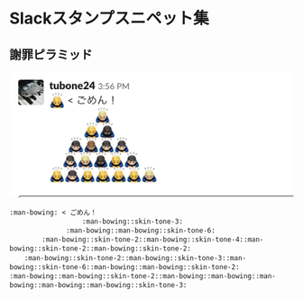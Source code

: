 # Slackスタンプスニペット集

## 謝罪ピラミッド

![preview](https://raw.githubusercontent.com/tubone24/markdown-memo/master/src/loose/man-bowing-pyramid.png)

```
:man-bowing: < ごめん！
                  :man-bowing::skin-tone-3:
              :man-bowing::man-bowing::skin-tone-6:
        :man-bowing::skin-tone-2::man-bowing::skin-tone-4::man-bowing::skin-tone-2::man-bowing::skin-tone-2:
  　:man-bowing::skin-tone-2::man-bowing::skin-tone-3::man-bowing::skin-tone-6::man-bowing::man-bowing::skin-tone-2:
:man-bowing::man-bowing::skin-tone-2::man-bowing::man-bowing::man-bowing::man-bowing::man-bowing::skin-tone-3:
```

